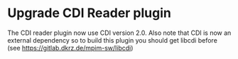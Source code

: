 # Upgrade CDI Reader plugin

The CDI reader plugin now use CDI version 2.0.
Also note that CDI is now an external dependency so to build this plugin
you should get libcdi before (see https://gitlab.dkrz.de/mpim-sw/libcdi)

